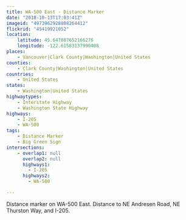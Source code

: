 ```yaml
---
title: WA-500 East - Distance Marker
date: "2018-10-13T17:03:41Z"
imageid: "4973962928808264412"
flickrid: "45419921052"
location:
    latitude: 45.647887652166276
    longitude: -122.61583137990408
places:
    - Vancouver|Clark County|Washington|United States
counties:
    - Clark County|Washington|United States
countries:
    - United States
states:
    - Washington|United States
highwaytypes:
    - Interstate Highway
    - Washington State Highway
highways:
    - I-205
    - WA-500
tags:
    - Distance Marker
    - Big Green Sign
intersections:
    - overlap1: null
      overlap2: null
      highways1:
        - I-205
      highways2:
        - WA-500

---
```

Distance marker on WA-500 East.  Distance to NE Andresen Road, NE Thurston Way, and I-205.